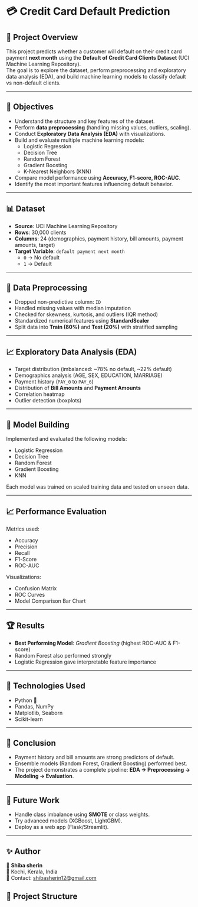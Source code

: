 # 💳 Credit Card Default Prediction

## 📖 Project Overview
This project predicts whether a customer will default on their credit card payment **next month** using the **Default of Credit Card Clients Dataset** (UCI Machine Learning Repository).  
The goal is to explore the dataset, perform preprocessing and exploratory data analysis (EDA), and build machine learning models to classify default vs non-default clients.  

---

## 🎯 Objectives
- Understand the structure and key features of the dataset.
- Perform **data preprocessing** (handling missing values, outliers, scaling).
- Conduct **Exploratory Data Analysis (EDA)** with visualizations.
- Build and evaluate multiple machine learning models:
  - Logistic Regression
  - Decision Tree
  - Random Forest
  - Gradient Boosting
  - K-Nearest Neighbors (KNN)
- Compare model performance using **Accuracy, F1-score, ROC-AUC**.
- Identify the most important features influencing default behavior.

---

## 📊 Dataset
- **Source**: UCI Machine Learning Repository  
- **Rows**: 30,000 clients  
- **Columns**: 24 (demographics, payment history, bill amounts, payment amounts, target)  
- **Target Variable**: `default payment next month`  
  - `0` → No default  
  - `1` → Default  

---

## 🧹 Data Preprocessing
- Dropped non-predictive column: `ID`
- Handled missing values with median imputation
- Checked for skewness, kurtosis, and outliers (IQR method)
- Standardized numerical features using **StandardScaler**
- Split data into **Train (80%)** and **Test (20%)** with stratified sampling

---

## 📈 Exploratory Data Analysis (EDA)
- Target distribution (imbalanced: ~78% no default, ~22% default)
- Demographics analysis (AGE, SEX, EDUCATION, MARRIAGE)
- Payment history (`PAY_0` to `PAY_6`)
- Distribution of **Bill Amounts** and **Payment Amounts**
- Correlation heatmap
- Outlier detection (boxplots)

---

## 🤖 Model Building
Implemented and evaluated the following models:
- Logistic Regression
- Decision Tree
- Random Forest
- Gradient Boosting
- KNN

Each model was trained on scaled training data and tested on unseen data.

---

## 📈 Performance Evaluation
Metrics used:
- Accuracy
- Precision
- Recall
- F1-Score
- ROC-AUC

Visualizations:
- Confusion Matrix
- ROC Curves
- Model Comparison Bar Chart

---

## 🏆 Results
- **Best Performing Model**: *Gradient Boosting* (highest ROC-AUC & F1-score)
- Random Forest also performed strongly
- Logistic Regression gave interpretable feature importance

---

## 🔧 Technologies Used
- Python 🐍
- Pandas, NumPy
- Matplotlib, Seaborn
- Scikit-learn

---


## 📌 Conclusion
- Payment history and bill amounts are strong predictors of default.
- Ensemble models (Random Forest, Gradient Boosting) performed best.
- The project demonstrates a complete pipeline: **EDA → Preprocessing → Modeling → Evaluation**.

---

## 🚀 Future Work
- Handle class imbalance using **SMOTE** or class weights.
- Try advanced models (XGBoost, LightGBM).
- Deploy as a web app (Flask/Streamlit).

---

## ✨ Author
👤 **Shiba sherin**  
📍 Kochi, Kerala, India  
📧 Contact: shibasherin12@gmail.com  


## 📂 Project Structure
